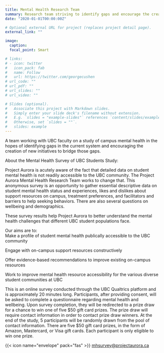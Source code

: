 ```yaml
---
title: Mental Health Research Team
summary: Research team striving to identify gaps and encourage the creation of new initiatives.
date: "2020-01-01T00:00:00Z"

# Optional external URL for project (replaces project detail page).
external_link: ""

image:
  caption: 
  focal_point: Smart

# links:
# - icon: twitter
#   icon_pack: fab
#   name: Follow
#   url: https://twitter.com/georgecushen
# url_code: ""
# url_pdf: ""
# url_slides: ""
# url_video: ""

# Slides (optional).
#   Associate this project with Markdown slides.
#   Simply enter your slide deck's filename without extension.
#   E.g. `slides = "example-slides"` references `content/slides/example-slides.md`.
#   Otherwise, set `slides = ""`.
#   slides: example
---
```


A team working with UBC faculty on a study of campus mental health in the hopes of identifying gaps in the current system and encouraging the creation of new initiatives to bridge those gaps.

About the Mental Health Survey of UBC Students Study:

Project Aurora is  acutely aware of the fact that detailed data on student mental health is not readily accessible to the UBC community. The Project Aurora Mental Health Research Team works  to change that. This anonymous survey is an opportunity to gather essential descriptive data on student mental health status and experiences, likes and dislikes about support resources on campus, treatment preferences, and facilitators and barriers to help seeking behaviors. There are also several questions on wellbeing and demographics.


These survey results help  Project Aurora to better understand the mental health challenges that different UBC student populations face. 

Our aims are to:  
Make a profile of student mental health publically accessible to the UBC community 

Engage with on-campus support resources constructively 

Offer evidence-based recommendations to improve existing on-campus resources

Work to improve mental health resource accessibility for the various diverse student communities at UBC 

This is an online survey conducted through the UBC Qualtrics platform and is  approximately 20 minutes long. Participants, after providing consent, will be asked to complete a questionnaire regarding mental health and wellbeing. Upon survey completion, they will be redirected to a prize draw for a chance to win one of five $50 gift card prizes. The prize draw will require  contact information in order to contact prize draw winners. At the end of the study, 5 participants will be randomly drawn from the pool of contact information. There are five $50 gift card prizes, in the form of Amazon, Mastercard, or Visa gift cards. Each participant is only eligible to win one prize. 


{{< icon name="envelope" pack="fas" >}} [mhsurvey@projectaurora.ca](mailto:mhsurvey@projectaurora.ca)

